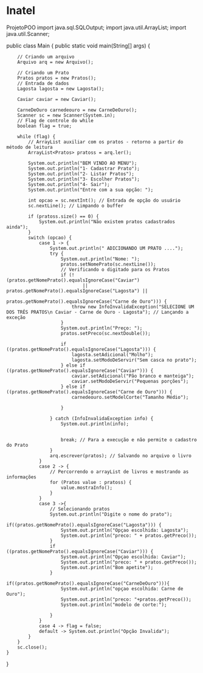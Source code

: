 # Inatel
ProjetoPOO
import java.sql.SQLOutput;
import java.util.ArrayList;
import java.util.Scanner;

public class Main {
    public static void main(String[] args) {

        // Criando um arquivo
        Arquivo arq = new Arquivo();

        // Criando um Prato
        Pratos pratos = new Pratos();
        // Entrada de dados
        Lagosta lagosta = new Lagosta();

        Caviar caviar = new Caviar();

        CarneDeOuro carnedeouro = new CarneDeOuro();
        Scanner sc = new Scanner(System.in);
        // Flag de controle do while
        boolean flag = true;

        while (flag) {
            // ArrayList auxiliar com os pratos - retorno a partir do método de leitura
            ArrayList<Pratos> pratoss = arq.ler();

            System.out.println("BEM VINDO AO MENU");
            System.out.println("1- Cadastrar Prato");
            System.out.println("2- Listar Pratos");
            System.out.println("3- Escolher Pratos");
            System.out.println("4- Sair");
            System.out.println("Entre com a sua opção: ");

            int opcao = sc.nextInt(); // Entrada de opção do usuário
            sc.nextLine(); // Limpando o buffer

            if (pratoss.size() == 0) {
                System.out.println("Não existem pratos cadastrados ainda");
            }
            switch (opcao) {
                case 1 -> {
                    System.out.println(" ADICIONANDO UM PRATO ....");
                    try {
                        System.out.println("Nome: ");
                        pratos.setNomePrato(sc.nextLine());
                        // Verificando o digitado para os Pratos
                        if (!(pratos.getNomePrato().equalsIgnoreCase("Caviar")
                                || pratos.getNomePrato().equalsIgnoreCase("Lagosta") ||
                                pratos.getNomePrato().equalsIgnoreCase("Carne de Ouro"))) {
                            throw new InfoInvalidaException("SELECIONE UM DOS TRÊS PRATOS\n Caviar - Carne de Ouro - Lagosta"); // Lançando a exceção
                        }
                        System.out.println("Preço: ");
                        pratos.setPreco(sc.nextDouble());

                        if ((pratos.getNomePrato().equalsIgnoreCase("Lagosta"))) {
                            lagosta.setAdicional("Molho");
                            lagosta.setModoDeServir("Sem casca no prato");
                        } else if ((pratos.getNomePrato().equalsIgnoreCase("Caviar"))) {
                            caviar.setAdicional("Pão branco e manteiga");
                            caviar.setModoDeServir("Pequenas porções");
                        } else if ((pratos.getNomePrato().equalsIgnoreCase("Carne de Ouro"))) {
                            carnedeouro.setModelCorte("Tamanho Médio");

                        }

                    } catch (InfoInvalidaException info) {
                        System.out.println(info);


                        break; // Para a execução e não permite o cadastro do Prato
                    }
                    arq.escrever(pratos); // Salvando no arquivo o livro
                }
                case 2 -> {
                    // Percorrendo o arrayList de livros e mostrando as informações
                    for (Pratos value : pratoss) {
                        value.mostraInfo();
                    }
                }
                case 3 ->{
                    // Selecionando pratos
                    System.out.println("Digite o nome do prato");
                    if((pratos.getNomePrato().equalsIgnoreCase("Lagosta"))) {
                        System.out.println("Opçao escolhida: Lagosta");
                        System.out.println("preco: " + pratos.getPreco());
                    }
                    if ((pratos.getNomePrato().equalsIgnoreCase("Caviar"))) {
                        System.out.println("Opçao escolhida: Caviar");
                        System.out.println("preco: " + pratos.getPreco());
                        System.out.println("Bom apetite");
                    }
                    if((pratos.getNomePrato().equalsIgnoreCase("CarneDeOuro"))){
                        System.out.println("opçao escolhida: Carne de Ouro");
                        System.out.println("preco: "+pratos.getPreco());
                        System.out.println("modelo de corte:");

                    }
                }
                case 4 -> flag = false;
                default -> System.out.println("Opção Invalida");
            }
        }
        sc.close();
    }
}
